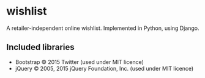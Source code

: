 # wishlist
A retailer-independent online wishlist. Implemented in Python, using Django.

## Included libraries

* Bootstrap &copy; 2015 Twitter (used under MIT licence)
* jQuery &copy; 2005, 2015 jQuery Foundation, Inc. (used under MIT licence)